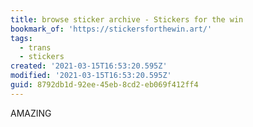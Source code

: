 ```yaml
---
title: browse sticker archive - Stickers for the win
bookmark_of: 'https://stickersforthewin.art/'
tags:
  - trans
  - stickers
created: '2021-03-15T16:53:20.595Z'
modified: '2021-03-15T16:53:20.595Z'
guid: 8792db1d-92ee-45eb-8cd2-eb069f412ff4
---
```

AMAZING
